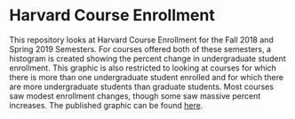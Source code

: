 # Harvard Course Enrollment
This repository looks at Harvard Course Enrollment for the Fall 2018 and Spring 2019 Semesters. For courses offered both of
these semesters, a histogram is created showing the percent change in undergraduate student enrollment. This graphic is also
restricted to looking at courses for which there is more than one undergraduate student enrolled and for which there are more
undergraduate students than graduate students. Most courses saw modest enrollment changes, though some saw massive percent
increases. The published graphic can be found [here](http://rpubs.com/christophermilne/harvard_course_enrollment).
